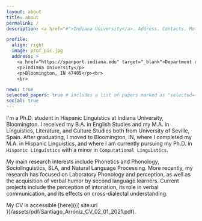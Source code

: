 ```yaml
---
layout: about
title: about
permalink: /
description: <a href="#">Indiana University</a>. Address. Contacts. Moto. Etc.

profile:
  align: right
  image: prof_pic.jpg
  address: >
    <a href="https://spanport.indiana.edu" target="_blank">Department of Spanish & Portuguese</a>
    <p>Indiana University</p>
    <p>Bloomington, IN 47405</p><br>
    <br>

news: true
selected_papers: true # includes a list of papers marked as "selected={true}"
social: true
---
```

I'm a Ph.D. student in Hispanic Linguistics at Indiana University, Bloomington. I received my B.A. in English Studies and my M.A. in Linguistics, Literature, and Culture Studies both from University of Seville, Spain. After graduating, I moved to Bloomington, IN, where I completed my M.A. in Hispanic Linguistics, and where I am currently pursuing my Ph.D. in `Hispanic Linguistics` with a minor in `Computational Linguistics`.

My main research interests include Phonetics and Phonology, Sociolinguistics, SLA, and Natural Language Processing. More recently, my research has focused on Laboratory Phonology and perception, as well as the acquisition of verbal humor by second language learners. Current projects include the perception of intonation, its role in verbal communication, and its effects on cross-dialectal understanding.

My CV is accessible [here]({{ site.url }}/assets/pdf/Santiago_Arróniz_CV_02_01_2021.pdf).
